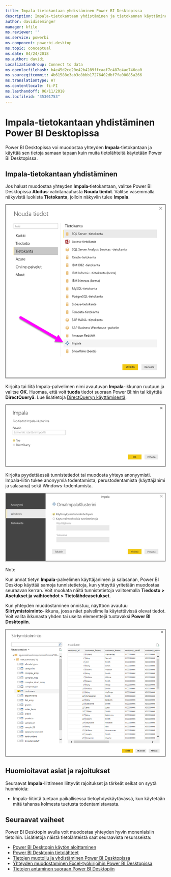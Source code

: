 ```yaml
---
title: Impala-tietokantaan yhdistäminen Power BI Desktopissa
description: Impala-tietokantaan yhdistäminen ja tietokannan käyttäminen helposti Power BI Desktopissa
author: davidiseminger
manager: kfile
ms.reviewer: ''
ms.service: powerbi
ms.component: powerbi-desktop
ms.topic: conceptual
ms.date: 04/24/2018
ms.author: davidi
LocalizationGroup: Connect to data
ms.openlocfilehash: b4e45d2ce20e42b4289ffcaaf7c487e4ae746ca0
ms.sourcegitcommit: 4b61588e3ab3c8bbb17276402dbf7fa00085a266
ms.translationtype: HT
ms.contentlocale: fi-FI
ms.lasthandoff: 06/11/2018
ms.locfileid: "35301753"
---
```

# <a name="connect-to-an-impala-database-in-power-bi-desktop"></a>Impala-tietokantaan yhdistäminen Power BI Desktopissa
Power BI Desktopissa voi muodostaa yhteyden **Impala**‑tietokantaan ja käyttää sen tietoja samaan tapaan kuin muita tietolähteitä käytetään Power BI Desktopissa.

## <a name="connect-to-an-impala-database"></a>Impala-tietokantaan yhdistäminen
Jos haluat muodostaa yhteyden **Impala**‑tietokantaan, valitse Power BI Desktopissa **Aloitus**-valintanauhasta **Nouda tiedot**. Valitse vasemmalla näkyvistä luokista **Tietokanta**, jolloin näkyviin tulee **Impala**.

![](media/desktop-connect-impala/connect_impala_2.png)

Kirjoita tai liitä Impala-palvelimen nimi avautuvan **Impala**-ikkunan ruutuun ja valitse **OK**. Huomaa, että voit **tuoda** tiedot suoraan Power BI:hin tai käyttää **DirectQueryä**. Lue lisätietoja [DirectQueryn käyttämisestä](desktop-use-directquery.md).

![](media/desktop-connect-impala/connect_impala_3a.png)

Kirjoita pyydettäessä tunnistetiedot tai muodosta yhteys anonyymisti. Impala-liitin tukee anonyymiä todentamista, perustodentamista (käyttäjänimi ja salasana) sekä Windows-todentamista.

![](media/desktop-connect-impala/connect_impala_4.png)

> [!NOTE]
> Kun annat tietyn **Impala**-palvelimen käyttäjänimen ja salasanan, Power BI Desktop käyttää samoja tunnistetietoja, kun yhteyttä yritetään muodostaa seuraavan kerran. Voit muokata näitä tunnistetietoja valitsemalla **Tiedosto > Asetukset ja vaihtoehdot > Tietolähdeasetukset**.
> 
> 

Kun yhteyden muodostaminen onnistuu, näyttöön avautuu **Siirtymistoiminto**-ikkuna, jossa näet palvelimella käytettävissä olevat tiedot. Voit valita ikkunasta yhden tai useita elementtejä tuotavaksi **Power BI Desktopiin**.

![](media/desktop-connect-impala/connect_impala_5.png)

## <a name="considerations-and-limitations"></a>Huomioitavat asiat ja rajoitukset
Seuraavat **Impala**-liittimeen liittyvät rajoitukset ja tärkeät seikat on syytä huomioida:

* Impala-liitintä tuetaan paikallisessa tietoyhdyskäytävässä, kun käytetään mitä tahansa kolmesta tuetusta todentamistavasta.

## <a name="next-steps"></a>Seuraavat vaiheet
Power BI Desktopin avulla voit muodostaa yhteyden hyvin monenlaisiin tietoihin. Lisätietoja näistä tietolähteistä saat seuraavista resursseista:

* [Power BI Desktopin käytön aloittaminen](desktop-getting-started.md)
* [Power BI Desktopin tietolähteet](desktop-data-sources.md)
* [Tietojen muotoilu ja yhdistäminen Power BI Desktopissa](desktop-shape-and-combine-data.md)
* [Yhteyden muodostaminen Excel-työkirjoihin Power BI Desktopissa](desktop-connect-excel.md)   
* [Tietojen antaminen suoraan Power BI Desktopiin](desktop-enter-data-directly-into-desktop.md)   

